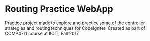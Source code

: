 # Routing Practice WebApp

Practice project made to explore and practice some of the controller strategies and routing techniques for CodeIgniter. 
Created as part of COMP4711 course at BCIT, Fall 2017
